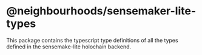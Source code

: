 # @neighbourhoods/sensemaker-lite-types
This package contains the typescript type definitions of all the types defined in the sensemake-lite holochain backend.